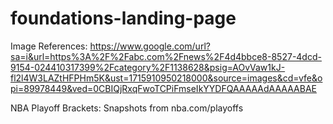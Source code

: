 # foundations-landing-page

Image References:
https://www.google.com/url?sa=i&url=https%3A%2F%2Fabc.com%2Fnews%2F4d4bbce8-8527-4dcd-9154-024410317399%2Fcategory%2F1138628&psig=AOvVaw1kJ-fl2l4W3LAZtHFPHm5K&ust=1715910950218000&source=images&cd=vfe&opi=89978449&ved=0CBIQjRxqFwoTCPiFmseIkYYDFQAAAAAdAAAAABAE

NBA Playoff Brackets:
Snapshots from nba.com/playoffs
